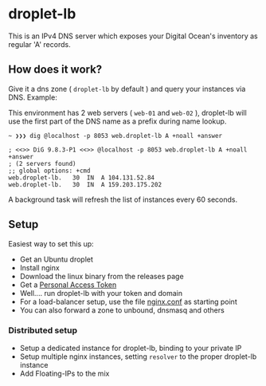 # droplet-lb

This is an IPv4 DNS server which exposes your Digital Ocean's inventory as
regular 'A' records.

## How does it work?

Give it a dns zone ( `droplet-lb` by default ) and query your instances via DNS.
Example:

This environment has 2 web servers ( `web-01` and `web-02` ), droplet-lb will
use the first part of the DNS name as a prefix during name lookup.

```
~ ❯❯❯ dig @localhost -p 8053 web.droplet-lb A +noall +answer

; <<>> DiG 9.8.3-P1 <<>> @localhost -p 8053 web.droplet-lb A +noall +answer
; (2 servers found)
;; global options: +cmd
web.droplet-lb.   30  IN  A 104.131.52.84
web.droplet-lb.   30  IN  A 159.203.175.202
```

A background task will refresh the list of instances every 60 seconds.

## Setup

Easiest way to set this up:

- Get an Ubuntu droplet
- Install nginx
- Download the linux binary from the releases page
- Get a [Personal Access Token](https://cloud.digitalocean.com/settings/api/tokens)
- Well.... run droplet-lb with your token and domain
- For a load-balancer setup, use the file [nginx.conf](nginx.conf) as starting point
- You can also forward a zone to unbound, dnsmasq and others

### Distributed setup

- Setup a dedicated instance for droplet-lb, binding to your private IP
- Setup multiple nginx instances, setting `resolver` to the proper droplet-lb
  instance
- Add Floating-IPs to the mix
